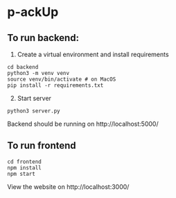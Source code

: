 # p-ackUp


## To run backend: 

1. Create a virtual environment and install requirements

```
cd backend
python3 -m venv venv
source venv/bin/activate # on MacOS
pip install -r requirements.txt
```

2. Start server

```
python3 server.py
```

Backend should be running on http://localhost:5000/ 

## To run frontend

```
cd frontend
npm install
npm start
```

View the website on http://localhost:3000/ 